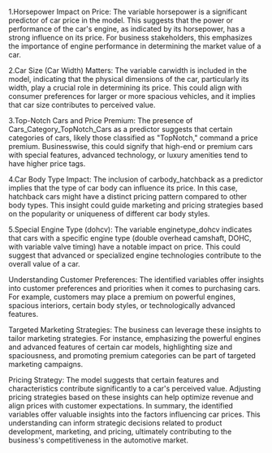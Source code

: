 1.Horsepower Impact on Price: The variable horsepower is a significant predictor of car price in the model. This suggests that the power or performance of the car's engine, as indicated by its horsepower, has a strong influence on its price. For business stakeholders, this emphasizes the importance of engine performance in determining the market value of a car.

2.Car Size (Car Width) Matters: The variable carwidth is included in the model, indicating that the physical dimensions of the car, particularly its width, play a crucial role in determining its price. This could align with consumer preferences for larger or more spacious vehicles, and it implies that car size contributes to perceived value.

3.Top-Notch Cars and Price Premium: The presence of Cars_Category_TopNotch_Cars as a predictor suggests that certain categories of cars, likely those classified as "TopNotch," command a price premium. Businesswise, this could signify that high-end or premium cars with special features, advanced technology, or luxury amenities tend to have higher price tags.

4.Car Body Type Impact: The inclusion of carbody_hatchback as a predictor implies that the type of car body can influence its price. In this case, hatchback cars might have a distinct pricing pattern compared to other body types. This insight could guide marketing and pricing strategies based on the popularity or uniqueness of different car body styles.

5.Special Engine Type (dohcv): The variable enginetype_dohcv indicates that cars with a specific engine type (double overhead camshaft, DOHC, with variable valve timing) have a notable impact on price. This could suggest that advanced or specialized engine technologies contribute to the overall value of a car.


Understanding Customer Preferences: The identified variables offer insights into customer preferences and priorities when it comes to purchasing cars. For example, customers may place a premium on powerful engines, spacious interiors, certain body styles, or technologically advanced features.

Targeted Marketing Strategies: The business can leverage these insights to tailor marketing strategies. For instance, emphasizing the powerful engines and advanced features of certain car models, highlighting size and spaciousness, and promoting premium categories can be part of targeted marketing campaigns.

Pricing Strategy: The model suggests that certain features and characteristics contribute significantly to a car's perceived value. Adjusting pricing strategies based on these insights can help optimize revenue and align prices with customer expectations. In summary, the identified variables offer valuable insights into the factors influencing car prices. This understanding can inform strategic decisions related to product development, marketing, and pricing, ultimately contributing to the business's competitiveness in the automotive market.
